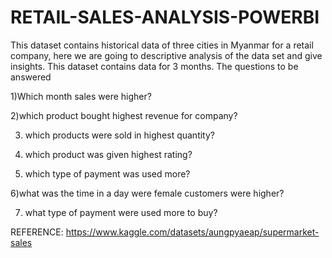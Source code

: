 # RETAIL-SALES-ANALYSIS-POWERBI

This dataset contains historical data of three cities in Myanmar  for a retail company, here we are going to descriptive analysis of the data set and give insights. This dataset contains data for 3 months. The questions to be answered

1)Which month sales were higher?

2)which product bought highest revenue for company?

3) which products were sold in highest quantity?
 
4) which product was given highest rating?

5) which type of payment was used more?

6)what was the time in a day were female customers were higher?

7) what type of payment were used more to buy?



REFERENCE:
https://www.kaggle.com/datasets/aungpyaeap/supermarket-sales
